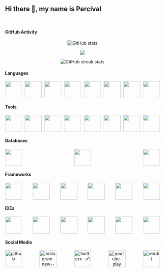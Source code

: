 ## Hi there 👋, my name is Percival

<br>

#### GitHub Activity

<div align="center">

![GitHub stats](https://github-readme-stats.vercel.app/api?username=Palpatine0&show_icons=true&count_private=true)

![](http://github-profile-summary-cards.vercel.app/api/cards/profile-details?username=Palpatine0&theme=default)

![GitHub streak stats](https://streak-stats.demolab.com/?user=Palpatine0)


</div>

#### Languages

<div style="display: flex;justify-content: space-between" align="center">
<img width="55" src="https://cdn.jsdelivr.net/gh/devicons/devicon@latest/icons/java/java-original.svg" />
<img width="55" src="https://cdn.jsdelivr.net/gh/devicons/devicon@latest/icons/python/python-original.svg" />
<img width="55" src="https://cdn.jsdelivr.net/gh/devicons/devicon@latest/icons/html5/html5-original.svg" />
<img width="55" src="https://cdn.jsdelivr.net/gh/devicons/devicon@latest/icons/css3/css3-original.svg" />
<img width="55" src="https://cdn.jsdelivr.net/gh/devicons/devicon@latest/icons/javascript/javascript-plain.svg" />
<img width="55" src="https://cdn.jsdelivr.net/gh/devicons/devicon@latest/icons/json/json-original.svg" />
<img width="55" src="https://cdn.jsdelivr.net/gh/devicons/devicon@latest/icons/bash/bash-original.svg" />
<img width="55" src="https://cdn.jsdelivr.net/gh/devicons/devicon@latest/icons/php/php-original.svg" />
</div>

#### Tools

<div style="display: flex;justify-content: space-between" align="center">

<img width="55" src="https://cdn.jsdelivr.net/gh/devicons/devicon@latest/icons/git/git-original.svg" />
<img width="55" src="https://cdn.jsdelivr.net/gh/devicons/devicon@latest/icons/rabbitmq/rabbitmq-original.svg" />
<img width="55" src="https://cdn.jsdelivr.net/gh/devicons/devicon@latest/icons/elasticsearch/elasticsearch-original.svg" />
<img width="55" src="https://cdn.jsdelivr.net/gh/devicons/devicon@latest/icons/postman/postman-original.svg" />
<img width="55" src="https://cdn.jsdelivr.net/gh/devicons/devicon@latest/icons/swagger/swagger-original.svg" />
<img width="55" src="https://cdn.jsdelivr.net/gh/devicons/devicon@latest/icons/docker/docker-original.svg" />
<img width="55" src="https://cdn.jsdelivr.net/gh/devicons/devicon@latest/icons/maven/maven-original.svg" />
<img width="55" src="https://cdn.jsdelivr.net/gh/devicons/devicon@latest/icons/nginx/nginx-original.svg" />

</div>

#### Databases

<div style="display: flex;justify-content: space-between" align="center">
<img width="55" src="https://cdn.jsdelivr.net/gh/devicons/devicon@latest/icons/mysql/mysql-original.svg" />
<img width="55" src="https://cdn.jsdelivr.net/gh/devicons/devicon@latest/icons/mongodb/mongodb-original.svg" />
<img width="55" src="https://cdn.jsdelivr.net/gh/devicons/devicon@latest/icons/redis/redis-original.svg" />

</div>

#### Frameworks

<div style="display: flex;justify-content: space-between" align="center">

<img width="55" src="https://cdn.jsdelivr.net/gh/devicons/devicon@latest/icons/spring/spring-original.svg" />
<img width="55" src="https://cdn.jsdelivr.net/gh/devicons/devicon@latest/icons/vuejs/vuejs-original.svg" />
<img width="55" src="https://cdn.jsdelivr.net/gh/devicons/devicon@latest/icons/vuetify/vuetify-original.svg" />
<img width="55" src="https://cdn.jsdelivr.net/gh/devicons/devicon@latest/icons/react/react-original.svg" />
<img width="55" src="https://cdn.jsdelivr.net/gh/devicons/devicon@latest/icons/bootstrap/bootstrap-original.svg" />
<img width="55" src="https://cdn.jsdelivr.net/gh/devicons/devicon@latest/icons/django/django-plain.svg" />

</div>

#### IDEs

<div style="display: flex;justify-content: space-between" align="center">

<img width="55" src="https://cdn.jsdelivr.net/gh/devicons/devicon@latest/icons/intellij/intellij-original.svg" />
<img width="55" src="https://cdn.jsdelivr.net/gh/devicons/devicon@latest/icons/webstorm/webstorm-original.svg" />
<img width="55" src="https://cdn.jsdelivr.net/gh/devicons/devicon@latest/icons/pycharm/pycharm-original.svg" />
<img width="55" src="https://cdn.jsdelivr.net/gh/devicons/devicon@latest/icons/clion/clion-original.svg" />
<img width="55" src="https://cdn.jsdelivr.net/gh/devicons/devicon@latest/icons/phpstorm/phpstorm-original.svg" />
<img width="55" src="https://cdn.jsdelivr.net/gh/devicons/devicon@latest/icons/androidstudio/androidstudio-original.svg" />

</div>

#### Social Media

<div style="display: flex;justify-content: space-between" align="center">
    <img width="55" height="55" src="https://img.icons8.com/nolan/512/github.png" alt="github" href="https://github.com/Palpatine0"/>
    <img width="55" height="55" src="https://img.icons8.com/color/480/instagram-new--v1.png" alt="instagram-new--v1" href="https://www.instagram.com/0thespian0/"/>
    <img width="55" height="55" src="https://img.icons8.com/color/480/twitterx--v1.png" alt="twitterx--v1" href="https://twitter.com/0DonPercival0"/>
    <img width="55" height="55" src="https://img.icons8.com/color/480/youtube-play.png" alt="youtube-play" href="https://www.youtube.com/channel/sheevpalpatine6814"/>
    <img width="55" height="55" src="https://img.icons8.com/color/480/reddit.png" alt="reddit" href="https://www.reddit.com/user/0Percival0"/>
</div>
          